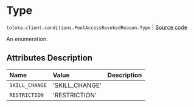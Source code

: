 # Type
`toloka.client.conditions.PoolAccessRevokedReason.Type` | [Source code](https://github.com/Toloka/toloka-kit/blob/v1.2.3/src/client/conditions.py#L410)

An enumeration.

## Attributes Description

| Name | Value | Description |
| :------| :-----------| :----------| 
`SKILL_CHANGE`|'SKILL_CHANGE'|
`RESTRICTION`|'RESTRICTION'|
